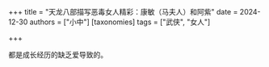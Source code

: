 +++
title = "天龙八部描写恶毒女人精彩：康敏（马夫人）和阿紫"
date = 2024-12-30
authors = ["小中"]
[taxonomies]
tags = ["武侠", "女人"]

+++

都是成长经历的缺乏爱导致的。
